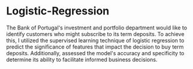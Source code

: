 # Logistic-Regression
The Bank of Portugal's investment and portfolio department would like to identify customers who might subscribe to its term deposits.
To achieve this, I utilized the supervised learning technique of logistic regression to predict the significance of features that impact the decision to buy term deposits. Additionally, assessed the model's accuracy and specificity to determine its ability to facilitate informed business decisions.
